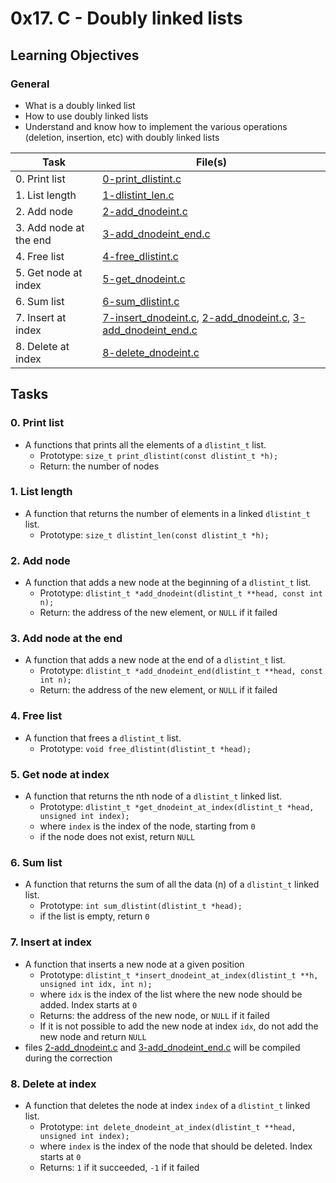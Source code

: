 # 0x17. C - Doubly linked lists

## Learning Objectives

### General

* What is a doubly linked list
* How to use doubly linked lists
* Understand and know how to implement the various operations (deletion, insertion, etc) with doubly linked lists

| Task | File(s) |
| ---- | ---- |
| 0. Print list | [0-print_dlistint.c](./0-print_dlistint.c) |
| 1. List length | [1-dlistint_len.c](./1-dlistint_len.c) |
| 2. Add node | [2-add_dnodeint.c](./2-add_dnodeint.c) |
| 3. Add node at the end | [3-add_dnodeint_end.c](./3-add_dnodeint_end.c) |
| 4. Free list | [4-free_dlistint.c](./4-free_dlistint.c) |
| 5. Get node at index | [5-get_dnodeint.c](./5-get_dnodeint.c) |
| 6. Sum list | [6-sum_dlistint.c](./6-sum_dlistint.c) |
| 7. Insert at index | [7-insert_dnodeint.c](./7-insert_dnodeint.c), [2-add_dnodeint.c](./2-add_dnodeint.c), [3-add_dnodeint_end.c](./3-add_dnodeint_end.c) |
| 8. Delete at index | [8-delete_dnodeint.c](./8-delete_dnodeint.c) |

## Tasks
### 0. Print list
* A functions that prints all the elements of a `dlistint_t` list.
	* Prototype: `size_t print_dlistint(const dlistint_t *h);`
	* Return: the number of nodes
### 1. List length
* A function that returns the number of elements in a linked `dlistint_t` list.
	* Prototype: `size_t dlistint_len(const dlistint_t *h);`
### 2. Add node
* A function that adds a new node at the beginning of a `dlistint_t` list.
	* Prototype: `dlistint_t *add_dnodeint(dlistint_t **head, const int n);`
	* Return: the address of the new element, or `NULL` if it failed
### 3. Add node at the end
* A function that adds a new node at the end of a `dlistint_t` list.
	* Prototype: `dlistint_t *add_dnodeint_end(dlistint_t **head, const int n);`
	* Return: the address of the new element, or `NULL` if it failed
### 4. Free list
* A function that frees a `dlistint_t` list.
	* Prototype: `void free_dlistint(dlistint_t *head);`
### 5. Get node at index
* A function that returns the nth node of a `dlistint_t` linked list.
	* Prototype: `dlistint_t *get_dnodeint_at_index(dlistint_t *head, unsigned int index);`
	* where `index` is the index of the node, starting from `0`
	* if the node does not exist, return `NULL`
### 6. Sum list
* A function that returns the sum of all the data (n) of a `dlistint_t` linked list.
	* Prototype: `int sum_dlistint(dlistint_t *head);`
	* if the list is empty, return `0`
### 7. Insert at index
* A function that inserts a new node at a given position
	* Prototype: `dlistint_t *insert_dnodeint_at_index(dlistint_t **h, unsigned int idx, int n);`
	* where `idx` is the index of the list where the new node should be added. Index starts at `0`
	* Returns: the address of the new node, or `NULL` if it failed
	* If it is not possible to add the new node at index `idx`, do not add the new node and return `NULL`
* files [2-add_dnodeint.c](./2-add_dnodeint.c) and [3-add_dnodeint_end.c](./3-add_dnodeint_end.c) will be compiled during the correction
### 8. Delete at index
* A function that deletes the node at index `index` of a `dlistint_t` linked list.
	* Prototype: `int delete_dnodeint_at_index(dlistint_t **head, unsigned int index);`
	* where `index` is the index of the node that should be deleted. Index starts at `0`
	* Returns: `1` if it succeeded, `-1` if it failed
